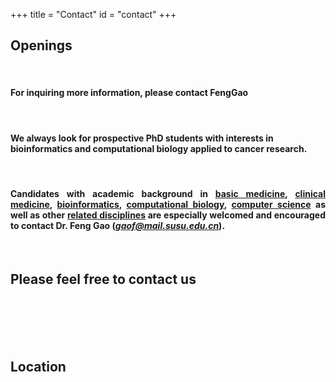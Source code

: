 +++
title = "Contact"
id = "contact"
+++

## Openings

<br/>

#### For inquiring more information, please contact **FengGao**

<br/>

#### We always look for prospective PhD students with interests in bioinformatics and computational biology applied to cancer research.

<br/>

#### <p align="justify">Candidates with academic background in <u>**basic medicine**</u>, <u>**clinical medicine**</u>, <u>**bioinformatics**</u>, <u>**computational biology**</u>, <u>**computer science**</u> as well as other <u>**related disciplines**</u> are especially welcomed and encouraged to contact **Dr. Feng Gao** (***gaof@mail.susu.edu.cn***). 

<br>

## **Please feel free to contact us**

<br>
<br>
<br>
<br>

## **Location**